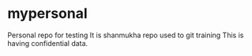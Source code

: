 # mypersonal
Personal repo for testing
It is shanmukha repo used to git training
This is having confidential data.
